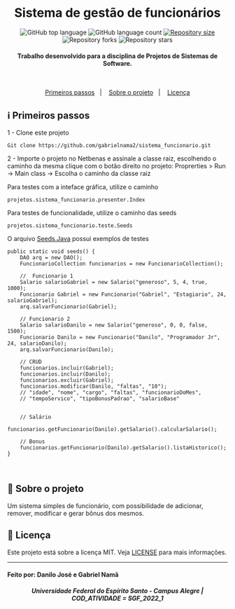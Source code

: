 <h1 align="center">
    Sistema de gestão de funcionários
</h1>

<p align="center">
  <img alt="GitHub top language" src="https://img.shields.io/github/languages/top/gabrielnama2/sistema_funcionario">

  <img alt="GitHub language count" src="https://img.shields.io/github/languages/count/gabrielnama2/sistema_funcionario">
  
  <a href="https://img.shields.io/github/repo-size/gabrielnama2/sistema_funcionario/commits/master">
    <img alt="Repository size" src="https://img.shields.io/github/repo-size/gabrielnama2/sistema_funcionario">
  </a>
  
  <img alt="Repository forks" src="https://img.shields.io/github/forks/gabrielnama2/sistema_funcionario">
  
  <img alt="Repository stars" src="https://img.shields.io/github/stars/gabrielnama2/sistema_funcionario">
</p>

<h4 align="center">
  Trabalho desenvolvido para a disciplina de Projetos de Sistemas de Software.
</h4>

</br>

<p align="center" direction="row">
  <a href="#information_source-primeiros-passos">Primeiros passos</a>&nbsp;&nbsp;&nbsp;|&nbsp;&nbsp;&nbsp;
  <a href="#rocket-sobre-o-projeto">Sobre o projeto</a>&nbsp;&nbsp;&nbsp;|&nbsp;&nbsp;&nbsp;
  <a href="#memo-licença">Licença</a>
</p>


## :information_source: Primeiros passos
1 - Clone este projeto 

```
Git clone https://github.com/gabrielnama2/sistema_funcionario.git
```

2 - Importe o projeto no Netbenas e assinale a classe raiz, escolhendo o caminho da mesma clique com o botão direito no projeto: Proprerties > Run -> Main class -> Escolha o caminho da classe raiz

Para testes com a inteface gráfica, utilize o caminho

```
projetos.sistema_funcionario.presenter.Index
```

Para testes de funcionalidade, utilize o caminho das seeds

```
projetos.sistema_funcionario.teste.Seeds
```

O arquivo [Seeds.Java](https://github.com/gabrielnama2/sistema_funcionario/blob/danilo/src/main/java/projetos/sistema_funcionario/test/Seeds.java) possui exemplos de testes
```
public static void seeds() {
    DAO arq = new DAO();
    FuncionarioCollection funcionarios = new FuncionarioCollection();

    //  Funcionario 1
    Salario salarioGabriel = new Salario("generoso", 5, 4, true, 1000);
    Funcionario Gabriel = new Funcionario("Gabriel", "Estagiario", 24, salarioGabriel);
    arq.salvarFuncionario(Gabriel);  

    // Funcionario 2
    Salario salarioDanilo = new Salario("generoso", 0, 0, false, 1500);
    Funcionario Danilo = new Funcionario("Danilo", "Programador Jr", 24, salarioDanilo);
    arq.salvarFuncionario(Danilo);  

    // CRUD
    funcionarios.incluir(Gabriel);
    funcionarios.incluir(Danilo);
    funcionarios.excluir(Gabriel);
    funcionarios.modificar(Danilo, "faltas", "10"); 
    // "idade", "nome", "cargo", "faltas", "funcionarioDoMes",
    // "tempoServico", "tipoBonusPadrao", "salarioBase"


    // Salário
    funcionarios.getFuncionario(Danilo).getSalario().calcularSalario();

    // Bonus
    funcionarios.getFuncionario(Danilo).getSalario().listaHistorico();
}
```
</br>

## :rocket: Sobre o projeto
Um sistema simples de funcionário, com possibilidade de adicionar, remover, modificar e gerar bônus dos mesmos.
</br>

## :memo: Licença
Este projeto está sobre a licença MIT. Veja [LICENSE](https://github.com/Danilo-Js/Repo-Searcher/blob/master/LICENSE) para mais informações.

---

#### Feito por: Danilo José e Gabriel Namã
#### 

<h5 align="center">
Universidade Federal do Espírito Santo - Campus Alegre | COD_ATIVIDADE = SGF_2022_1
</h5>
